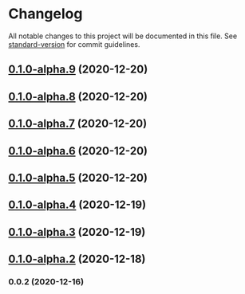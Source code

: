 # Changelog

All notable changes to this project will be documented in this file. See [standard-version](https://github.com/conventional-changelog/standard-version) for commit guidelines.

## [0.1.0-alpha.9](https://github.com/adurc/core/compare/v0.1.0-alpha.8...v0.1.0-alpha.9) (2020-12-20)

## [0.1.0-alpha.8](https://github.com/adurc/core/compare/v0.1.0-alpha.7...v0.1.0-alpha.8) (2020-12-20)

## [0.1.0-alpha.7](https://github.com/adurc/core/compare/v0.1.0-alpha.6...v0.1.0-alpha.7) (2020-12-20)

## [0.1.0-alpha.6](https://github.com/adurc/core/compare/v0.1.0-alpha.5...v0.1.0-alpha.6) (2020-12-20)

## [0.1.0-alpha.5](https://github.com/adurc/core/compare/v0.1.0-alpha.4...v0.1.0-alpha.5) (2020-12-20)

## [0.1.0-alpha.4](https://github.com/adurc/core/compare/v0.1.0-alpha.3...v0.1.0-alpha.4) (2020-12-19)

## [0.1.0-alpha.3](https://github.com/adurc/core/compare/v0.1.0-alpha.2...v0.1.0-alpha.3) (2020-12-19)

## [0.1.0-alpha.2](https://github.com/adurc/core/compare/v0.0.2...v0.1.0-alpha.2) (2020-12-18)

### 0.0.2 (2020-12-16)
